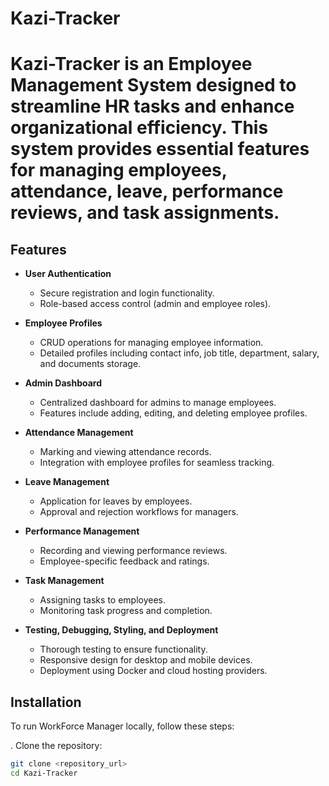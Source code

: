 # Kazi-Tracker

# Kazi-Tracker is an Employee Management System designed to streamline HR tasks and enhance organizational efficiency. This system provides essential features for managing employees, attendance, leave, performance reviews, and task assignments.

## Features

- **User Authentication**
  - Secure registration and login functionality.
  - Role-based access control (admin and employee roles).

- **Employee Profiles**
  - CRUD operations for managing employee information.
  - Detailed profiles including contact info, job title, department, salary, and documents storage.

- **Admin Dashboard**
  - Centralized dashboard for admins to manage employees.
  - Features include adding, editing, and deleting employee profiles.

- **Attendance Management**
  - Marking and viewing attendance records.
  - Integration with employee profiles for seamless tracking.

- **Leave Management**
  - Application for leaves by employees.
  - Approval and rejection workflows for managers.

- **Performance Management**
  - Recording and viewing performance reviews.
  - Employee-specific feedback and ratings.

- **Task Management**
  - Assigning tasks to employees.
  - Monitoring task progress and completion.

- **Testing, Debugging, Styling, and Deployment**
  - Thorough testing to ensure functionality.
  - Responsive design for desktop and mobile devices.
  - Deployment using Docker and cloud hosting providers.

## Installation

To run WorkForce Manager locally, follow these steps:

. Clone the repository:
   ```bash
   git clone <repository_url>
   cd Kazi-Tracker
